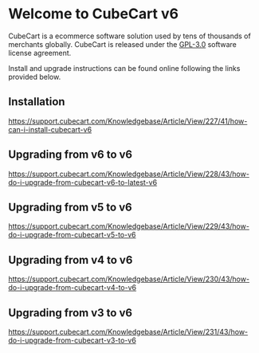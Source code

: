 # Welcome to CubeCart v6

CubeCart is a ecommerce software solution used by tens of thousands of merchants globally. CubeCart is released under the [GPL-3.0](https://www.gnu.org/licenses/quick-guide-gplv3.html) software license agreement.

Install and upgrade instructions can be found online following the links provided below. 

## Installation
https://support.cubecart.com/Knowledgebase/Article/View/227/41/how-can-i-install-cubecart-v6

## Upgrading from v6 to v6
https://support.cubecart.com/Knowledgebase/Article/View/228/43/how-do-i-upgrade-from-cubecart-v6-to-latest-v6

## Upgrading from v5 to v6
https://support.cubecart.com/Knowledgebase/Article/View/229/43/how-do-i-upgrade-from-cubecart-v5-to-v6

## Upgrading from v4 to v6
https://support.cubecart.com/Knowledgebase/Article/View/230/43/how-do-i-upgrade-from-cubecart-v4-to-v6

## Upgrading from v3 to v6
https://support.cubecart.com/Knowledgebase/Article/View/231/43/how-do-i-upgrade-from-cubecart-v3-to-v6